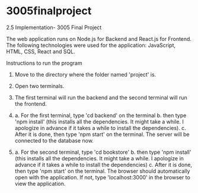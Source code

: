 # 3005finalproject


2.5 Implementation- 3005 Final Project

The web application runs on Node.js for Backend and React.js for Frontend. 
The following technologies were used for the application: JavaScript, HTML, CSS, React and SQL. 

Instructions to run the program 
1. Move to the directory where the folder named 'project' is.
2. Open two terminals.
3. The first terminal will run the backend and the second terminal will run the frontend.

4. a. For the first terminal, type 'cd backend' on the terminal 
   b. then type 'npm install' (this installs all the dependencies. It might take a while. I apologize in advance
   if it takes a while to install the dependencies). 
   c. After it is done, then type 'npm start' on the terminal. 
   The server will be connected to the database now.

5. a. For the second terminal, type 'cd bookstore'
   b. then type 'npm install' (this installs all the dependencies. It might take a while. I apologize in advance
   if it takes a while to install the dependencies)
   c. After it is done, then type 'npm start' on the terminal. The browser should automatically open with the application. 
    If not, type 'localhost:3000' in the browser to view the application.




